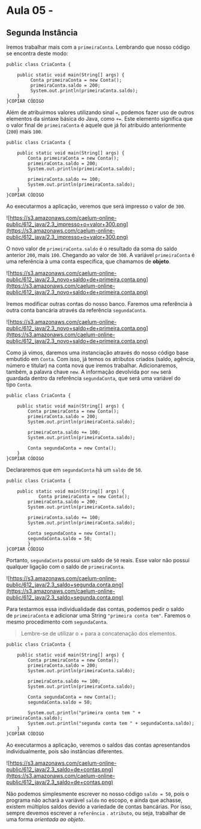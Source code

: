 # Aula 05 -

## **Segunda Instância**

Iremos trabalhar mais com a `primeiraConta`. Lembrando que nosso código se encontra deste modo:

```
public class CriaConta {

    public static void main(String[] args) {
         Conta primeiraConta = new Conta();
         primeiraConta.saldo = 200;
         System.out.println(primeiraConta.saldo);
    }
}COPIAR CÓDIGO
```

Além de atribuirmos valores utilizando sinal `=`, podemos fazer uso de outros elementos da sintaxe básica do Java, como `+=`. Este elemento significa que o valor final de `primeiraConta` é aquele que já foi atribuído anteriormente (`200`) mais `100`.

```
public class CriaConta {

    public static void main(String[] args) {
        Conta primeiraConta = new Conta();
        primeiraConta.saldo = 200;
        System.out.println(primeiraConta.saldo);

        primeiraConta.saldo += 100;
        System.out.println(primeiraConta.saldo);
    }
}COPIAR CÓDIGO
```

Ao executarmos a aplicação, veremos que será impresso o valor de `300`.

![https://s3.amazonaws.com/caelum-online-public/612_java/2.3_impresso+o+valor+300.png](https://s3.amazonaws.com/caelum-online-public/612_java/2.3_impresso+o+valor+300.png)

O novo valor de `primeiraConta.saldo` é o resultado da soma do saldo anterior `200`, mais `100`. Chegando ao valor de `300`. A variável `primeiraConta` é uma referência à uma conta específica, que chamamos de **objeto**.

![https://s3.amazonaws.com/caelum-online-public/612_java/2.3_novo+saldo+de+primeira.conta.png](https://s3.amazonaws.com/caelum-online-public/612_java/2.3_novo+saldo+de+primeira.conta.png)

Iremos modificar outras contas do nosso banco. Faremos uma referência à outra conta bancária através da referência `segundaConta`.

![https://s3.amazonaws.com/caelum-online-public/612_java/2.3_novo+saldo+de+primeira.conta.png](https://s3.amazonaws.com/caelum-online-public/612_java/2.3_novo+saldo+de+primeira.conta.png)

Como já vimos, daremos uma instanciação através do nosso código base embutido em `Conta`. Com isso, já temos os atributos criados (saldo, agência, número e titular) na conta nova que iremos trabalhar. Adicionaremos, também, a palavra chave `new`. A informação devolvida por `new` será guardada dentro da referência `segundaConta`, que será uma variável do tipo `Conta`.

```
public class CriaConta {

    public static void main(String[] args) {
        Conta primeiraConta = new Conta();
        primeiraConta.saldo = 200;
        System.out.println(primeiraConta.saldo);

        primeiraConta.saldo += 100;
        System.out.println(primeiraConta.saldo);

        Conta segundaConta = new Conta();
    }
}COPIAR CÓDIGO
```

Declararemos que em `segundaConta` há um `saldo` de `50`.

```
public class CriaConta {

    public static void main(String[] args) {
            Conta primeiraConta = new Conta();
        primeiraConta.saldo = 200;
        System.out.println(primeiraConta.saldo);

        primeiraConta.saldo += 100;
        System.out.println(primeiraConta.saldo);

        Conta segundaConta = new Conta();
        segundaConta.saldo = 50;
        }
}COPIAR CÓDIGO
```

Portanto, `segundaConta` possui um saldo de `50` reais. Esse valor não possui qualquer ligação com o saldo de `primeiraConta`.

![https://s3.amazonaws.com/caelum-online-public/612_java/2.3_saldo+segunda.conta.png](https://s3.amazonaws.com/caelum-online-public/612_java/2.3_saldo+segunda.conta.png)

Para testarmos essa individualidade das contas, podemos pedir o saldo de `primeiraConta` e adicionar uma String `"primeira conta tem"`. Faremos o mesmo procedimento com `segundaConta`.

> Lembre-se de utilizar o + para a concatenação dos elementos.
> 

```
public class CriaConta {

    public static void main(String[] args) {
        Conta primeiraConta = new Conta();
        primeiraConta.saldo = 200;
        System.out.println(primeiraConta.saldo);

        primeiraConta.saldo += 100;
        System.out.println(primeiraConta.saldo);

        Conta segundaConta = new Conta();
        segundaConta.saldo = 50;

        System.out.println("primeira conta tem " + primeiraConta.saldo);
        System.out.println("segunda conta tem " + segundaConta.saldo);
    }
}COPIAR CÓDIGO
```

Ao executarmos a aplicação, veremos o saldos das contas apresentandos individualmente, pois são instâncias diferentes.

![https://s3.amazonaws.com/caelum-online-public/612_java/2.3_saldo+de+contas.png](https://s3.amazonaws.com/caelum-online-public/612_java/2.3_saldo+de+contas.png)

Não podemos simplesmente escrever no nosso código `saldo = 50`, pois o programa não achará a variável `saldo` no escopo, e ainda que achasse, existem múltiplos saldos devido a variedade de contas bancárias. Por isso, sempre devemos escrever a `referência` `.` `atributo`, ou seja, trabalhar de uma forma *orientada ao objeto*.